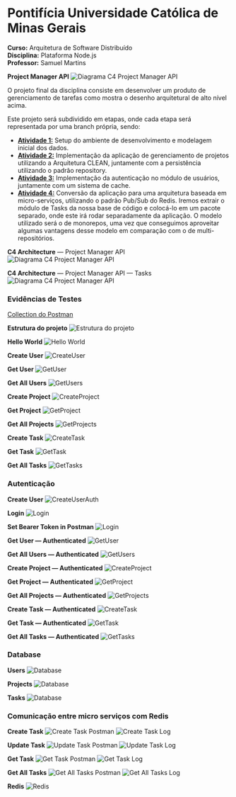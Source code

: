 # Pontifícia Universidade Católica de Minas Gerais

**Curso:** Arquitetura de Software Distribuído  
**Disciplina:** Plataforma Node.js  
**Professor:** Samuel Martins  

**Project Manager API**
![Diagrama C4 Project Manager API](docs/ProjectManagetAPI_Diagram.png)

O projeto final da disciplina consiste em desenvolver um produto de gerenciamento de tarefas como mostra o desenho arquitetural de alto nível acima.
 
Este projeto será subdividido em etapas, onde cada etapa será representada por uma branch própria, sendo:
- [**Atividade 1:**](docs/Atividade01/Atividade01.pdf) Setup do ambiente de desenvolvimento e modelagem inicial dos dados. 
- [**Atividade 2:**](docs/Atividade02/Atividade02.pdf) Implementação da aplicação de gerenciamento de projetos utilizando a Arquitetura CLEAN, juntamente com a persistência utilizando o padrão repository.
- [**Atividade 3:**](docs/Atividade03/Atividade03.pdf) Implementação da autenticação no módulo de usuários, juntamente com um sistema de cache.
- [**Atividade 4:**](docs/Atividade04/Atividade04.pdf) Conversão da aplicação para uma arquitetura baseada em micro-serviços, utilizando o padrão Pub/Sub do Redis. Iremos extrair o módulo de Tasks da nossa base de código e colocá-lo em um pacote separado, onde este irá rodar separadamente da aplicação. O modelo utilizado será o de monorepos, uma vez que conseguimos aproveitar algumas vantagens desse modelo em comparação com o de multi-repositórios.

**C4 Architecture** — Project Manager API
![Diagrama C4 Project Manager API](docs/ProjectManagetAPI_C4.png)

**C4 Architecture** — Project Manager API — Tasks
![Diagrama C4 Project Manager API](docs/ProjectManagetAPI_Tasks_C4.png)

### Evidências de Testes ###

[Collection do Postman](docs/ProjectManagerAPI.postman_collection.json)

**Estrutura do projeto** 
![Estrutura do projeto](docs/Atividade01/Evidencia01_ProjectStructure.png)

**Hello World**
![Hello World](docs/Atividade01/Evidencia01_HelloWorld.png)

**Create User**
![CreateUser](docs/Atividade02/Evidencia01_CreateUser.png)

**Get User**
![GetUser](docs/Atividade02/Evidencia02_GetUser.png)

**Get All Users**
![GetUsers](docs/Atividade02/Evidencia03_GetAllUsers.png)

**Create Project**
![CreateProject](docs/Atividade02/Evidencia04_CreateProject.png)

**Get Project**
![GetProject](docs/Atividade02/Evidencia05_GetProject.png)

**Get All Projects**
![GetProjects](docs/Atividade02/Evidencia06_GetAllProjects.png)

**Create Task**
![CreateTask](docs/Atividade02/Evidencia07_CreateTask.png)

**Get Task**
![GetTask](docs/Atividade02/Evidencia08_GetTask.png)

**Get All Tasks**
![GetTasks](docs/Atividade02/Evidencia09_GetAllTasks.png)

### Autenticação ###
**Create User**
![CreateUserAuth](docs/Atividade03/Evidencia01_CreateUser.png)

**Login**
![Login](docs/Atividade03/Evidencia02_Login.png)

**Set Bearer Token in Postman**
![Login](docs/Atividade03/Evidencia03_SetBearerToken.png)

**Get User — Authenticated**
![GetUser](docs/Atividade03/Evidencia04_GetUser.png)

**Get All Users — Authenticated**
![GetUsers](docs/Atividade03/Evidencia05_GetAllUsers.png)

**Create Project — Authenticated**
![CreateProject](docs/Atividade03/Evidencia06_CreateProject.png)

**Get Project — Authenticated**
![GetProject](docs/Atividade03/Evidencia07_GetProject.png)

**Get All Projects — Authenticated**
![GetProjects](docs/Atividade03/Evidencia08_GetAllProjects.png)

**Create Task — Authenticated**
![CreateTask](docs/Atividade03/Evidencia09_CreateTask.png)

**Get Task — Authenticated**
![GetTask](docs/Atividade03/Evidencia10_GetTask.png)

**Get All Tasks — Authenticated**
![GetTasks](docs/Atividade03/Evidencia11_GetAllTasks.png)

### Database ###

**Users**
![Database](docs/Atividade03/Evidencia12_Database_Users.png)

**Projects**
![Database](docs/Atividade03/Evidencia13_Database_Projects.png)

**Tasks**
![Database](docs/Atividade03/Evidencia14_Database_Tasks.png)

### Comunicação entre micro serviços com Redis ###

**Create Task**
![Create Task Postman](docs/Atividade04/Evidencia01_CreateTask_Postman.png)
![Create Task Log](docs/Atividade04/Evidencia02_CreateTask_Log.png)

**Update Task**
![Update Task Postman](docs/Atividade04/Evidencia03_UpdateTask_Postman.png)
![Update Task Log](docs/Atividade04/Evidencia04_UpdateTask_Log.png)

**Get Task**
![Get Task Postman](docs/Atividade04/Evidencia05_GetTask_Postman.png)
![Get Task Log](docs/Atividade04/Evidencia06_GetTask_Log.png)

**Get All Tasks**
![Get All Tasks Postman](docs/Atividade04/Evidencia07_GetAllTasks_Postman.png)
![Get All Tasks Log](docs/Atividade04/Evidencia08_GetAllTasks_Log.png)

**Redis**
![Redis](docs/Atividade04/Evidencia09_Redis_Running.png)